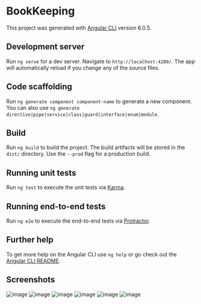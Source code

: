# BookKeeping

This project was generated with [Angular CLI](https://github.com/angular/angular-cli) version 6.0.5.

## Development server

Run `ng serve` for a dev server. Navigate to `http://localhost:4200/`. The app will automatically reload if you change any of the source files.

## Code scaffolding

Run `ng generate component component-name` to generate a new component. You can also use `ng generate directive|pipe|service|class|guard|interface|enum|module`.

## Build

Run `ng build` to build the project. The build artifacts will be stored in the `dist/` directory. Use the `--prod` flag for a production build.

## Running unit tests

Run `ng test` to execute the unit tests via [Karma](https://karma-runner.github.io).

## Running end-to-end tests

Run `ng e2e` to execute the end-to-end tests via [Protractor](http://www.protractortest.org/).

## Further help

To get more help on the Angular CLI use `ng help` or go check out the [Angular CLI README](https://github.com/angular/angular-cli/blob/master/README.md).

## Screenshots

![image](https://user-images.githubusercontent.com/35868628/43217768-231be390-904b-11e8-8cb0-62fe602ac9ea.png)
![image](https://user-images.githubusercontent.com/35868628/43217785-31b90a2c-904b-11e8-8d49-62ab0ff1fb7e.png)
![image](https://user-images.githubusercontent.com/35868628/43217825-579e119c-904b-11e8-90fd-55438c87d24b.png)
![image](https://user-images.githubusercontent.com/35868628/43217851-68a08c86-904b-11e8-9fad-4deb256ec77d.png)
![image](https://user-images.githubusercontent.com/35868628/43217861-719573b0-904b-11e8-8cc6-9047fef869bb.png)
![image](https://user-images.githubusercontent.com/35868628/43217870-7a3f4004-904b-11e8-88ce-33994e264be4.png)
